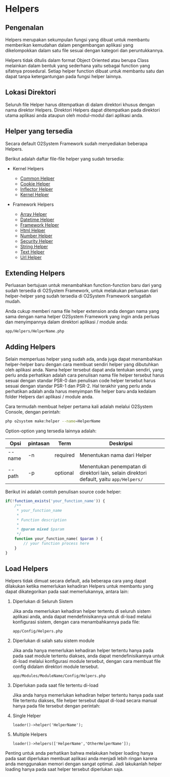 # Helpers

## Pengenalan

Helpers merupakan sekumpulan fungsi yang dibuat untuk membantu memberikan kemudahan dalam pengembangan aplikasi yang dikelompokkan dalam satu file sesuai dengan kategori dan peruntukkannya.

Helpers tidak ditulis dalam format Object Oriented atau berupa Class melainkan dalam bentuk yang sederhana yaitu sebagai function yang sifatnya prosedural. Setiap helper function dibuat untuk membantu satu dan dapat tanpa ketergantungan pada fungsi helper lainnya.

## Lokasi Direktori

Seluruh file Helper harus ditempatkan di dalam direktori khusus dengan nama direktor Helpers. Direktori Helpers dapat ditempatkan pada direktori utama aplikasi anda ataupun oleh modul-modul dari aplikasi anda.

## Helper yang tersedia

Secara default O2System Framework sudah menyediakan beberapa Helpers.

Berikut adalah daftar file-file helper yang sudah tersedia:


- Kernel Helpers
  - [Common Helper](/docs/helpers/common)
  - [Cookie Helper](/docs/helpers/cookie)
  - [Inflector Helper](/docs/helpers/inflector)
  - [Kernel Helper]()
  
- Framework Helpers
  - [Array Helper](/docs/helpers/array)
  - [Datetime Helper](/docs/helpers/datetime)
  - [Framework Helper](/docs/helpers/framework)
  - [Html Helper](/docs/helpers/html)
  - [Number Helper](/docs/helpers/number)
  - [Security Helper](/docs/helpers/security)
  - [String Helper](/docs/helpers/string)
  - [Text Helper](/docs/helpers/text)
  - [Url Helper](/docs/helpers/url)
  
## Extending Helpers

Perluasan bertujuan untuk menambahkan function-function baru dari yang sudah tersedia di O2System Framework, untuk melakukan perluasan dari helper-helper yang sudah tersedia di O2System Framework sangatlah mudah.

Anda cukup memberi nama file helper extension anda dengan nama yang sama dengan nama helper O2System Framework yang ingin anda perluas dan
menyimpannya dalam direktori aplikasi / module anda:

```
app/Helpers/HelperName.php
```

## Adding Helpers

Selain memperluas helper yang sudah ada, anda juga dapat menambahkan helper-helper baru dengan cara membuat sendiri helper yang dibutuhkan oleh aplikasi anda. Nama helper tersebut dapat anda tentukan sendiri, yang perlu anda perhatikan adalah cara penulisan nama file helper tersebut harus sesuai dengan standar PSR-0 dan penulisan code helper tersebut harus sesuai dengan standar PSR-1 dan PSR-2. Hal terakhir yang perlu anda perhatikan adalah anda harus menyimpan file helper baru anda kedalam folder Helpers dari aplikasi / module anda.


Cara termudah membuat helper pertama kali adalah melalui O2System Console, dengan perintah:

```bash
php o2system make:helper --name=HelperName
```

Option-option yang tersedia lainnya adalah:



|Opsi   |pintasan   |Term   |Deskripsi
|-------|-----------|-------|-------|
|--name   |-n   |required   |Menentukan nama dari Helper   |
|--path|-p|optional|Menentukan penempatan di direktori lain, selain direktori default, yaitu `app/Helpers/`



Berikut ini adalah contoh penulisan source code helper:

```php
if(!function_exists('your_function_name')) {
    /**
     * your_function_name
     * 
     * Function description
     * 
     * @param mixed $param
     */
    function your_function_name( $param ) {
        // your function process here
    }
}
```

## Load Helpers

Helpers tidak dimuat secara default, ada beberapa cara yang dapat dilakukan ketika memerlukan kehadiran Helpers untuk membantu yang dapat dikategorikan pada saat memerlukannya, antara lain:

1. Diperlukan di Seluruh Sistem

    Jika anda memerlukan kehadiran helper tertentu di seluruh sistem aplikasi anda, anda dapat mendefinisikannya untuk di-load melalui konfigurasi sistem, dengan cara menambahkannya pada file:
    
    `app/Config/Helpers.php`

2. Diperlukan di salah satu sistem module

    Jika anda hanya memerlukan kehadiran helper tertentu hanya pada pada saat module tertentu diakses, anda dapat mendefinisikannya untuk di-load melalui konfigurasi module tersebut, dengan cara membuat file config didalam direktori module tersebut.

    `app/Modules/ModuleName/Config/Helpers.php`
    
3. Diperlukan pada saat file tertentu di-load

    Jika anda hanya memerlukan kehadiran helper tertentu hanya pada saat file tertentu diakses, file helper tersebut dapat di-load secara manual hanya pada file tersebut dengan perintah:

4. Single Helper
    
    `loader()->helper('HelperName');`

5. Multiple Helpers

    `loader()->helpers(['HelperName','OtherHelperName']);`
    
Penting untuk anda perhatikan bahwa melakukan helper loading hanya pada saat diperlukan membuat aplikasi anda menjadi lebih ringan karena anda menggunakan memori dengan sangat optimal. Jadi lakukanlah helper loading hanya pada saat helper tersebut diperlukan saja.


